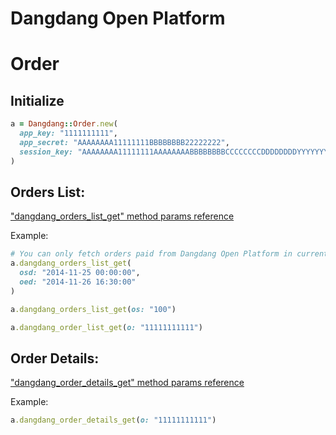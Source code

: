 Dangdang Open Platform
==============


# Order
## Initialize
```ruby
a = Dangdang::Order.new(
  app_key: "1111111111",
  app_secret: "AAAAAAAA11111111BBBBBBBB22222222",
  session_key: "AAAAAAAA11111111AAAAAAAABBBBBBBBCCCCCCCCDDDDDDDDYYYYYYYYZZZZZZZZ"
)
```

## Orders List:
["dangdang_orders_list_get" method params reference](http://open.dangdang.com/index.php?c=documentCenterG4&f=show&page_id=132)


Example:
```ruby
# You can only fetch orders paid from Dangdang Open Platform in current time when using 'osd oed' submitted params.
a.dangdang_orders_list_get(
  osd: "2014-11-25 00:00:00",
  oed: "2014-11-26 16:30:00"
)

a.dangdang_orders_list_get(os: "100")

a.dangdang_order_list_get(o: "11111111111")
```


## Order Details:
["dangdang_order_details_get" method params reference](http://open.dangdang.com/index.php?c=documentCenterG4&f=show&page_id=133)

Example:
```ruby
a.dangdang_order_details_get(o: "11111111111")
```



